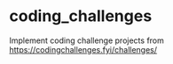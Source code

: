 # coding_challenges
Implement coding challenge projects from https://codingchallenges.fyi/challenges/
